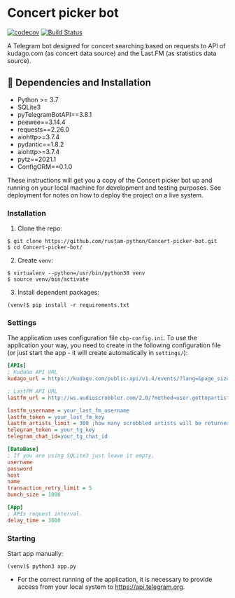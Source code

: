 # Concert picker bot
 [![codecov](https://codecov.io/gh/rustam-python/Concert-picker-bot/branch/master/graph/badge.svg)](https://codecov.io/gh/rustam-python/Concert-picker-bot)    [![Build Status](https://travis-ci.org/rustam-python/Concert-picker-bot.svg?branch=Developing)](https://travis-ci.org/rustam-python/Concert-picker-bot)

A Telegram bot designed for concert searching based on requests to API of kudago.сom (as concert data source) and the Last.FM (as statistics data source).

## :wrench: Dependencies and Installation
* Python >= 3.7
* SQLite3
* pyTelegramBotAPI==3.8.1
* peewee==3.14.4
* requests==2.26.0
* aiohttp>=3.7.4
* pydantic==1.8.2
* aiohttp>=3.7.4
* pytz==2021.1
* ConfigORM==0.1.0

These instructions will get you a copy of the Concert picker bot up and running on your local machine for development and testing purposes. See deployment for notes on how to deploy the project on a live system.

### Installation
1. Clone the repo:
```console
$ git clone https://github.com/rustam-python/Concert-picker-bot.git
$ cd Concert-picker-bot/
```
2. Create `venv`:
```console
$ virtualenv --python=/usr/bin/python38 venv
$ source venv/bin/activate
```
3. Install dependent packages:
```console
(venv)$ pip install -r requirements.txt
```
### Settings
The application uses configuration file `cbp-config.ini`. To use the application your way, you need to create in the following configuration file (or just start the app - it will create automatically in `settings/`):
```ini
[APIs]
; KudaGo API URL
kudago_url = https://kudago.com/public-api/v1.4/events/?lang=&page_size=100&fields=id,dates,title,place,slug,price&expand=&order_by=&text_format=&ids=&location=msk&actual_since={}&actual_until=&is_free=&categories=concert

; LastFM API URL
lastfm_url = http://ws.audioscrobbler.com/2.0/?method=user.gettopartists&user={}&period=overall&limit={}&api_key={}&format=json

lastfm_username = your_last_fm_username
lastfm_token = your_last_fm_key
lastfm_artists_limit = 300 ;how many scrobbled artists will be returned
telegram_token = your_tg_key
telegram_chat_id=your_tg_chat_id

[DataBase]
; If you are using SQLite3 just leave it empty.
username
password
host
name
transaction_retry_limit = 5
bunch_size = 1000

[App]
; APIs request interval.
delay_time = 3600

```

### Starting

Start app manually:

```console
(venv)$ python3 app.py
```
* For the correct running of the application, it is necessary to provide access from your local system to https://api.telegram.org.
